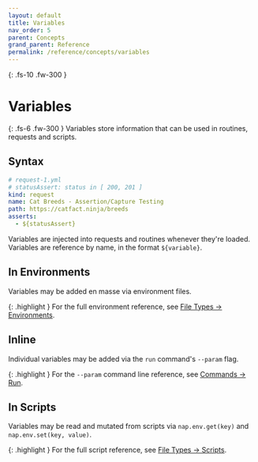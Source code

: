 ```yaml
---
layout: default
title: Variables
nav_order: 5
parent: Concepts
grand_parent: Reference
permalink: /reference/concepts/variables
---
```


{: .fs-10 .fw-300 }
# Variables

{: .fs-6 .fw-300 }
Variables store information that can be used in routines, requests and scripts.

## Syntax

```yml
# request-1.yml
# statusAssert: status in [ 200, 201 ]
kind: request
name: Cat Breeds - Assertion/Capture Testing
path: https://catfact.ninja/breeds
asserts:
  - ${statusAssert} 
```

Variables are injected into requests and routines whenever they're loaded. Variables are reference by name, in the format `${variable}`.

## In Environments

Variables may be added en masse via environment files.

{: .highlight }
For the full environment reference, see [File Types -> Environments](/reference/file-types/environments).

## Inline

Individual variables may be added via the `run` command's `--param` flag.

{: .highlight }
For the `--param` command line reference, see [Commands -> Run](/reference/commands/run#--param---parameter).

## In Scripts

Variables may be read and mutated from scripts via `nap.env.get(key)` and `nap.env.set(key, value)`.

{: .highlight }
For the full script reference, see [File Types -> Scripts](/reference/file-types/scripts).